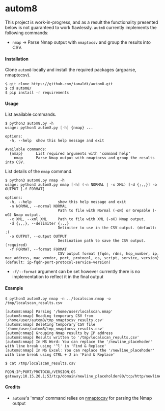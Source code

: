 # autom8

This project is work-in-progress, and as a result the functionality presented below is not guaranteed to work flawlessly. `autm8` currently implements the following commands:

- `nmap` -> Parse Nmap output with `nmaptocsv` and group the results into CSV.


#### Installation

Clone `autom8` locally and install the required packages (argparse, nmaptocsv).

```console
$ git clone https://github.com/iamaldi/autom8.git
$ cd autom8/
$ pip install -r requirements
```

#### Usage

List available commands.

```console
$ python3 autom8.py -h
usage: python3 autom8.py [-h] {nmap} ...

options:
  -h, --help  show this help message and exit

Available commands:
  {nmap}      List required arguments with 'command help'
    nmap      Parse Nmap output with nmaptocsv and group the results into CSV.
```

List details of the `nmap` command.


```console
$ python3 autom8.py nmap -h
usage: python3 autom8.py nmap [-h] (-n NORMAL | -x XML) [-d {;,,}] -o OUTPUT [-f FORMAT]

options:
  -h, --help            show this help message and exit
  -n NORMAL, --normal NORMAL
                        Path to file with Normal (-oN) or Grepable (-oG) Nmap output.
  -x XML, --xml XML     Path to file with XML (-oX) Nmap output.
  -d {;,,}, --delimiter {;,,}
                        Delimiter to use in the CSV output. (default: ;)
  -o OUTPUT, --output OUTPUT
                        Destination path to save the CSV output. (required)
  -f FORMAT, --format FORMAT
                        CSV output format {fqdn, rdns, hop_number, ip, mac_address, mac_vendor, port, protocol, os, script, service, version} (default: ip-fqdn-port-protocol-service-version)
```

* `-f/--format` argument can be set however currently there is no implementation to reflect it in the final output

#### Example

```console
$ python3 autom8.py nmap -n ../localscan.nmap -o /tmp/localscan_results.csv

[autom8:nmap] Parsing '/home/user/localscan.nmap'
[autom8:nmap] Reading temporary CSV from '/home/user/autom8/tmp_nmaptocsv_results.csv'
[autom8:nmap] Deleting temporary CSV file '/home/user/autom8/tmp_nmaptocsv_results.csv'
[autom8:nmap] Grouping Nmap results by IP address
[autom8:nmap] Results written to '/tmp/localscan_results.csv'
[autom8:nmap] In MS Word: You can replace the '/newline_placehoder' with line break using '^l' in 'Find & Replace'
[autom8:nmap] In MS Excel: You can replace the '/newline_placehoder' with line break using CTRL + J in 'Find & Replace'
```

```console
$ cat /tmp/localscan_results.csv

FQDN;IP;PORT/PROTOCOL/VERSION;OS
gateway;10.15.20.1;53/tcp/domain/newline_placeholder80/tcp/http/newline_placeholder443/tcp/https/newline_placeholder20001/tcp/microsan;
```

#### Credits

- `autom8`'s 'nmap' command relies on [nmaptocsv](https://github.com/maaaaz/nmaptocsv) for parsing the Nmap output 